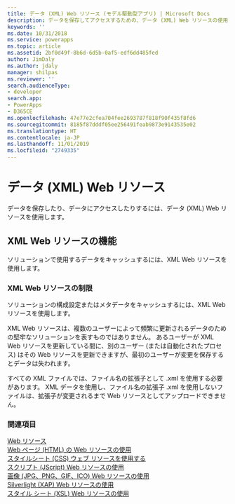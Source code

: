 ```yaml
---
title: データ (XML) Web リソース (モデル駆動型アプリ) | Microsoft Docs
description: データを保存してアクセスするための、データ (XML) Web リソースの使用について学習します。
keywords: ''
ms.date: 10/31/2018
ms.service: powerapps
ms.topic: article
ms.assetid: 2bf0d49f-8b6d-6d5b-0af5-edf6dd485fed
author: JimDaly
ms.author: jdaly
manager: shilpas
ms.reviewer: ''
search.audienceType:
- developer
search.app:
- PowerApps
- D365CE
ms.openlocfilehash: 47e77e2cfea704fee2693787f818f90f435f8fd6
ms.sourcegitcommit: 8185f87dddf05ee256491feab9873e9143535e02
ms.translationtype: HT
ms.contentlocale: ja-JP
ms.lasthandoff: 11/01/2019
ms.locfileid: "2749335"
---
```

# <a name="data-xml-web-resources"></a>データ (XML) Web リソース

<!-- https://docs.microsoft.com/dynamics365/customer-engagement/developer/data-xml-web-resources -->

データを保存したり、データにアクセスしたりするには、データ (XML) Web リソースを使用します。  
  
## <a name="capabilities-of-xml-web-resources"></a>XML Web リソースの機能  
 ソリューションで使用するデータをキャッシュするには、XML Web リソースを使用します。  
  
### <a name="limitations-of-xml-web-resources"></a>XML Web リソースの制限  
 ソリューションの構成設定またはメタデータをキャッシュするには、XML Web リソースを使用します。  
  
 XML Web リソースは、複数のユーザーによって頻繁に更新されるデータのための堅牢なソリューションを表すものではありません。 あるユーザーが XML Web リソースを更新している間に、別のユーザー (または自動化されたプロセス) はその Web リソースを更新できますが、最初のユーザーが変更を保存するとデータは失われます。  
  
 すべての XML ファイルでは、ファイル名の拡張子として .xml を使用する必要があります。 XML データを使用し、ファイル名の拡張子 .xml を使用しないファイルは、拡張子が変更されるまで Web リソースとしてアップロードできません。  
  
### <a name="see-also"></a>関連項目  
 [Web リソース](web-resources.md)   
 [Web ページ (HTML) の Web リソースの使用](webpage-html-web-resources.md)   
 [スタイルシート (CSS) ウェブ リソースを使用する](css-web-resources.md)   
 [スクリプト (JScript) Web リソースの使用](script-jscript-web-resources.md)   
 [画像 (JPG、PNG、GIF、ICO) Web リソースの使用](image-web-resources.md)   
 [Silverlight (XAP) Web リソースの使用](/dynamics365/customer-engagement/developer/silverlight-xap-web-resources)<br/>   <!-- TODO need to update the relevant link from the powerapps repo-->
 [スタイル シート (XSL) Web リソースの使用](/dynamics365/customer-engagement/developer/stylesheet-xsl-web-resources) <!-- TODO need to update the relevant link from the powerapps repo-->
